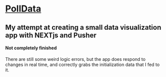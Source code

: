 # [PollData](https://polldata.dcoco91.now.sh/)
## My attempt at creating a small data visualization app with NEXTjs and Pusher

#### Not completely finished
There are still some weird logic errors, but the app does respond to changes in real time, and correctly grabs the initialization data that I fed to it.
